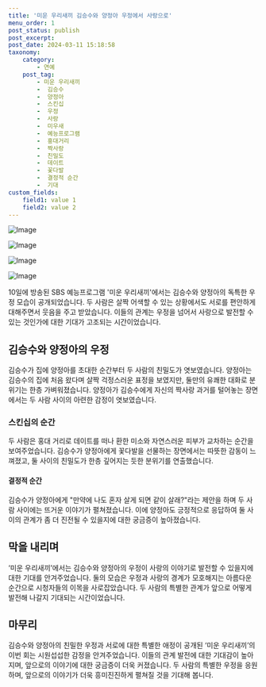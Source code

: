 ```yaml
---
title: '미운 우리새끼 김승수와 양정아 우정에서 사랑으로'
menu_order: 1
post_status: publish
post_excerpt: 
post_date: 2024-03-11 15:18:58
taxonomy:
    category:
        - 연예
    post_tag:
        - 미운 우리새끼
        -  김승수
        -  양정아
        -  스킨십
        -  우정
        -  사랑
        -  미우새
        -  예능프로그램
        -  홍대거리
        -  짝사랑
        -  친밀도
        -  데이트
        -  꽃다발
        -  결정적 순간
        -  기대
custom_fields:
    field1: value 1
    field2: value 2
---
```


![Image](https://mimgnews.pstatic.net/image/109/2024/03/11/0005033075_001_20240311065105412.png?type=w540)

![Image](https://ssl.pstatic.net/mimgnews/image/109/2024/03/11/0005033075_002_20240311065105436.png?type=w540)

![Image](https://mimgnews.pstatic.net/image/109/2024/03/11/0005033075_003_20240311065105464.png?type=w540)

![Image](https://ssl.pstatic.net/mimgnews/image/109/2024/03/11/0005033075_004_20240311065105495.png?type=w540)

10일에 방송된 SBS 예능프로그램 '미운 우리새끼'에서는 김승수와 양정아의 독특한 우정 모습이 공개되었습니다. 두 사람은 살짝 어색할 수 있는 상황에서도 서로를 편안하게 대해주면서 웃음을 주고 받았습니다. 이들의 관계는 우정을 넘어서 사랑으로 발전할 수 있는 것인가에 대한 기대가 고조되는 시간이었습니다.
## 김승수와 양정아의 우정
김승수가 집에 양정아를 초대한 순간부터 두 사람의 친밀도가 엿보였습니다. 양정아는 김승수의 집에 처음 왔다며 살짝 걱정스러운 표정을 보였지만, 둘만의 유쾌한 대화로 분위기는 한층 가벼워졌습니다. 양정아가 김승수에게 자신의 짝사랑 과거를 털어놓는 장면에서는 두 사람 사이의 아련한 감정이 엿보였습니다.
### 스킨십의 순간
두 사람은 홍대 거리로 데이트를 떠나 환한 미소와 자연스러운 피부가 교차하는 순간을 보여주었습니다. 김승수가 양정아에게 꽃다발을 선물하는 장면에서는 따뜻한 감동이 느껴졌고, 둘 사이의 친밀도가 한층 깊어지는 듯한 분위기를 연출했습니다.
#### 결정적 순간
김승수가 양정아에게 "만약에 나도 혼자 살게 되면 같이 살래?"라는 제안을 하며 두 사람 사이에는 뜨거운 이야기가 펼쳐졌습니다. 이에 양정아도 긍정적으로 응답하여 둘 사이의 관계가 좀 더 진전될 수 있을지에 대한 궁금증이 높아졌습니다.
## 막을 내리며
‘미운 우리새끼’에서는 김승수와 양정아의 우정이 사랑의 이야기로 발전할 수 있을지에 대한 기대를 안겨주었습니다. 둘의 모습은 우정과 사랑의 경계가 모호해지는 아름다운 순간으로 시청자들의 이목을 사로잡았습니다. 두 사람의 특별한 관계가 앞으로 어떻게 발전해 나갈지 기대되는 시간이었습니다.
## 마무리
김승수와 양정아의 친밀한 우정과 서로에 대한 특별한 애정이 공개된 ‘미운 우리새끼’의 이번 회는 시원섭섭한 감정을 안겨주었습니다. 이들의 관계 발전에 대한 기대감이 높아지며, 앞으로의 이야기에 대한 궁금증이 더욱 커졌습니다. 두 사람의 특별한 우정을 응원하며, 앞으로의 이야기가 더욱 흥미진진하게 펼쳐질 것을 기대해 봅니다.
